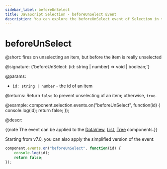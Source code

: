 ```yaml
---
sidebar_label: beforeUnSelect
title: JavaScript Selection - beforeUnSelect Event 
description: You can explore the beforeUnSelect event of Selection in the documentation of the DHTMLX JavaScript UI library. Browse developer guides and API reference, try out code examples and live demos, and download a free 30-day evaluation version of DHTMLX Suite.
---
```


# beforeUnSelect

@short: fires on unselecting an item, but before the item is really unselected

@signature: {'beforeUnSelect: (id: string | number) => void | boolean;'}

@params:
- `id: string | number` - the id of an item

@returns:
Return `false` to prevent unselecting of an item; otherwise, `true`.

@example:
component.selection.events.on("beforeUnSelect", function(id) {
    console.log(id);
    return false;
});

@descr:

{{note The event can be applied to the [DataView](dataview/usage_selection.md), [List](list/usage_selection.md), [Tree](tree/usage_selection.md) components.}}

Starting from v7.0, you can also apply the simplified version of the event:

~~~js
component.events.on("beforeUnSelect", function(id) {
    console.log(id);
    return false;
});
~~~
